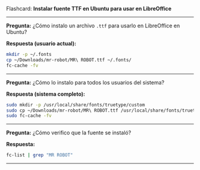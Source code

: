 Flashcard: **Instalar fuente TTF en Ubuntu para usar en LibreOffice**

---

**Pregunta:**
¿Cómo instalo un archivo `.ttf` para usarlo en LibreOffice en Ubuntu?

**Respuesta (usuario actual):**

```bash
mkdir -p ~/.fonts
cp ~/Downloads/mr-robot/MR\ ROBOT.ttf ~/.fonts/
fc-cache -fv
```

---

**Pregunta:**
¿Cómo lo instalo para todos los usuarios del sistema?

**Respuesta (sistema completo):**

```bash
sudo mkdir -p /usr/local/share/fonts/truetype/custom
sudo cp ~/Downloads/mr-robot/MR\ ROBOT.ttf /usr/local/share/fonts/truetype/custom/
sudo fc-cache -fv
```

---

**Pregunta:**
¿Cómo verifico que la fuente se instaló?

**Respuesta:**

```bash
fc-list | grep "MR ROBOT"
```

---
